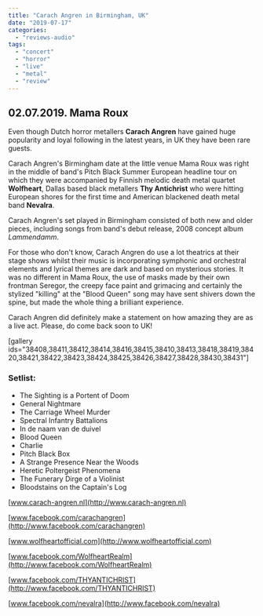 ```yaml
---
title: "Carach Angren in Birmingham, UK"
date: "2019-07-17"
categories: 
  - "reviews-audio"
tags: 
  - "concert"
  - "horror"
  - "live"
  - "metal"
  - "review"
---
```


## 02.07.2019. Mama Roux 

Even though Dutch horror metallers **Carach Angren** have gained huge popularity and loyal following in the latest years, in UK they have been rare guests.

Carach Angren's Birmingham date at the little venue Mama Roux was right in the middle of band's Pitch Black Summer European headline tour on which they were accompanied by Finnish melodic death metal quartet **Wolfheart**, Dallas based black metallers **Thy Antichrist** who were hitting European shores for the first time and American blackened death metal band **Nevalra**.

Carach Angren's set played in Birmingham consisted of both new and older pieces, including songs from band's debut release, 2008 concept album _Lammendamm_.

For those who don't know, Carach Angren do use a lot theatrics at their stage shows whilst their music is incorporating symphonic and orchestral elements and lyrical themes are dark and based on mysterious stories. It was no different in Mama Roux, the use of masks made by their own frontman Seregor, the creepy face paint and grimacing and certainly the stylized "killing" at the "Blood Queen" song may have sent shivers down the spine, but made the whole thing a brilliant experience.

Carach Angren did definitely make a statement on how amazing they are as a live act. Please, do come back soon to UK!

\[gallery ids="38408,38411,38412,38414,38416,38415,38410,38413,38418,38419,38420,38421,38422,38423,38424,38425,38426,38427,38428,38430,38431"\]

### Setlist:

- The Sighting is a Portent of Doom
- General Nightmare
- The Carriage Wheel Murder
- Spectral Infantry Battalions
- In de naam van de duivel
- Blood Queen
- Charlie
- Pitch Black Box
- A Strange Presence Near the Woods
- Heretic Poltergeist Phenomena
- The Funerary Dirge of a Violinist
- Bloodstains on the Captain's Log

[www.carach-angren.nl](http://www.carach-angren.nl)

[www.facebook.com/carachangren](http://www.facebook.com/carachangren)

[www.wolfheartofficial.com](http://www.wolfheartofficial.com)

[www.facebook.com/WolfheartRealm](http://www.facebook.com/WolfheartRealm)

[www.facebook.com/THYANTICHRIST](http://www.facebook.com/THYANTICHRIST)

[www.facebook.com/nevalra](http://www.facebook.com/nevalra)
